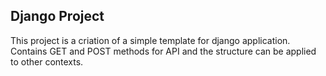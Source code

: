 ## Django Project 

This project is a criation of a simple template for django application. Contains GET and POST methods for API and the structure can be applied to other contexts.    